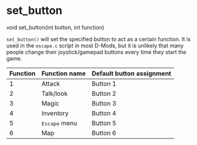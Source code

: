 # set_button

<Prototype>void set_button(int button, int function)</Prototype>

`set_button()` will set the specified button to act as a certain function. It is used in the `escape.c` script in most D-Mods, but it is unlikely that many people change their joystick/gamepad buttons every time they start the game.

| Function | Function name          | Default button assignment |
|----------|------------------------|---------------------------|
| 1        | Attack                 | Button 1                  |
| 2        | Talk/look              | Button 2                  |
| 3        | Magic                  | Button 3                  |
| 4        | Inventory              | Button 4                  |
| 5        | <kbd>Escape</kbd> menu | Button 5                  |
| 6        | Map                    | Button 6                  |
